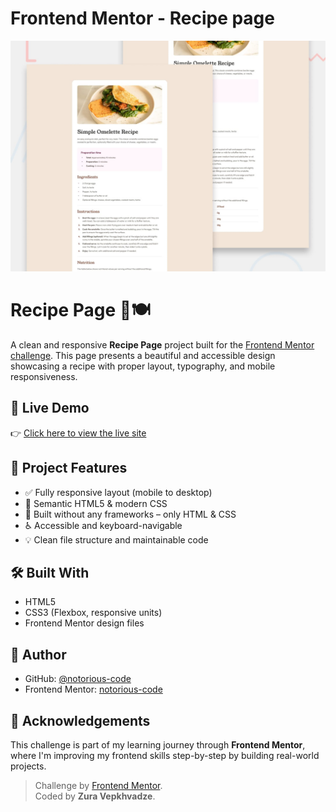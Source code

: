 # Frontend Mentor - Recipe page

![Design preview for the Recipe page coding challenge](./preview.jpg)
# Recipe Page 🌿🍽️

A clean and responsive **Recipe Page** project built for the [Frontend Mentor challenge](https://www.frontendmentor.io/challenges/recipe-page-KiTsR8QQKm). This page presents a beautiful and accessible design showcasing a recipe with proper layout, typography, and mobile responsiveness.

## 🔗 Live Demo

👉 [Click here to view the live site](https://notorious-code.github.io/recipe-page/)

## 📂 Project Features

- ✅ Fully responsive layout (mobile to desktop)
- 🎨 Semantic HTML5 & modern CSS
- 🧪 Built without any frameworks – only HTML & CSS
- ♿ Accessible and keyboard-navigable
- 💡 Clean file structure and maintainable code

## 🛠️ Built With

- HTML5
- CSS3 (Flexbox, responsive units)
- Frontend Mentor design files

## 👤 Author

- GitHub: [@notorious-code](https://github.com/notorious-code)
- Frontend Mentor: [notorious-code](https://www.frontendmentor.io/profile/notorious-code)

## 📝 Acknowledgements

This challenge is part of my learning journey through **Frontend Mentor**, where I'm improving my frontend skills step-by-step by building real-world projects.

> Challenge by [Frontend Mentor](https://www.frontendmentor.io).  
> Coded by **Zura Vepkhvadze**.
